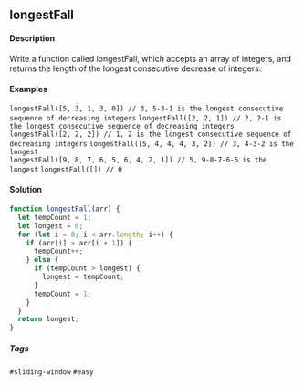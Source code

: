 ## longestFall

#### Description

Write a function called longestFall, which accepts an array of integers, and returns the length of the longest consecutive decrease of integers.

#### Examples

`longestFall([5, 3, 1, 3, 0]) // 3, 5-3-1 is the longest consecutive sequence of decreasing integers`
`longestFall([2, 2, 1]) // 2, 2-1 is the longest consecutive sequence of decreasing integers`
`longestFall([2, 2, 2]) // 1, 2 is the longest consecutive sequence of decreasing integers`
`longestFall([5, 4, 4, 4, 3, 2]) // 3, 4-3-2 is the longest`  
`longestFall([9, 8, 7, 6, 5, 6, 4, 2, 1]) // 5, 9-8-7-6-5 is the longest`
`longestFall([]) // 0`

#### Solution

```js
function longestFall(arr) {
  let tempCount = 1;
  let longest = 0;
  for (let i = 0; i < arr.length; i++) {
    if (arr[i] > arr[i + 1]) {
      tempCount++;
    } else {
      if (tempCount > longest) {
        longest = tempCount;
      }
      tempCount = 1;
    }
  }
  return longest;
}
```

##### Tags

`#sliding-window` `#easy`
